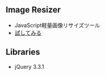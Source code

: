 ## Image Resizer
- JavaScript軽量画像リサイズツール
- [試してみる](https://mtsgi.github.io/imageresizer/)

## Libraries
- jQuery 3.3.1